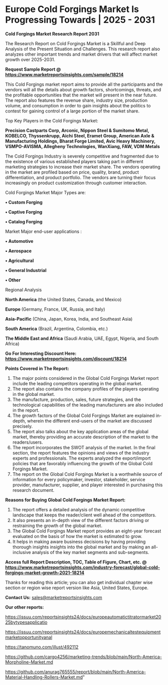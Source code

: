 # Europe Cold Forgings Market Is Progressing Towards | 2025 - 2031

<strong>Cold Forgings Market Research Report 2031</strong>

The Research Report on Cold Forgings Market is a Skillful and Deep Analysis of the Present Situation and Challenges. This research report also analyzes other important trends and market drivers that will affect market growth over 2025-2031.

<strong>Request Sample Report @ <a href=https://www.marketreportsinsights.com/sample/18214>https://www.marketreportsinsights.com/sample/18214</a></strong>

This Cold Forgings market report aims to provide all the participants and the vendors will all the details about growth factors, shortcomings, threats, and the profitable opportunities that the market will present in the near future. The report also features the revenue share, industry size, production volume, and consumption in order to gain insights about the politics to contest for gaining control of a large portion of the market share.

Top Key Players in the Cold Forgings Market:

<strong>Precision Castparts Corp, Arconic, Nippon Steel & Sumitomo Metal, KOBELCO, Thyssenkrupp, Aichi Steel, Eramet Group, American Axle & Manufacturing Holdings, Bharat Forge Limited, Avic Heavy Machinery, VSMPO-AVISMA, Allegheny Technologies, WanXiang, FAW, VDM Metals</strong>

The Cold Forgings Industry is severely competitive and fragmented due to the existence of various established players taking part in different marketing strategies to increase their market share. The vendors operating in the market are profiled based on price, quality, brand, product differentiation, and product portfolio. The vendors are turning their focus increasingly on product customization through customer interaction.

Cold Forgings Market Major Types are:

<strong>• Custom Forging

• Captive Forging

• Catalog Forging</strong>

Market Major end-user applications :

<strong>• Automotive

• Aerospace

• Agricultural

• General Industrial

• Other</strong>

Regional Analysis

</u><strong><b>North America</b></strong> (the United States, Canada, and Mexico)

<strong><b>Europe </b></strong>(Germany, France, UK, Russia, and Italy)

<strong><b>Asia-Pacific</b></strong> (China, Japan, Korea, India, and Southeast Asia)

<strong><b>South America</b></strong> (Brazil, Argentina, Colombia, etc.)

<strong><b>The Middle East and Africa</b></strong> (Saudi Arabia, UAE, Egypt, Nigeria, and South Africa)

<strong>Go For Interesting Discount Here: <a href=https://www.marketreportsinsights.com/discount/18214>https://www.marketreportsinsights.com/discount/18214</a></strong>

<strong>Points Covered in The Report:</strong>
<ol>
  <li>The major points considered in the Global Cold Forgings Market report include the leading competitors operating in the global market.</li>
  <li>The report also contains the company profiles of the players operating in the global market.</li>
  <li>The manufacture, production, sales, future strategies, and the technological capabilities of the leading manufacturers are also included in the report.</li>
  <li>The growth factors of the Global Cold Forgings Market are explained in-depth, wherein the different end-users of the market are discussed precisely.</li>
  <li>The report also talks about the key application areas of the global market, thereby providing an accurate description of the market to the readers/users.</li>
  <li>The report incorporates the SWOT analysis of the market. In the final section, the report features the opinions and views of the industry experts and professionals. The experts analyzed the export/import policies that are favorably influencing the growth of the Global Cold Forgings Market.</li>
  <li>The report on the Global Cold Forgings Market is a worthwhile source of information for every policymaker, investor, stakeholder, service provider, manufacturer, supplier, and player interested in purchasing this research document.</li>
</ol>
<strong>Reasons for Buying Global Cold Forgings Market Report:</strong>

<ol>
  <li>The report offers a detailed analysis of the dynamic competitive landscape that keeps the reader/client well ahead of the competitors.</li>
  <li>It also presents an in-depth view of the different factors driving or restraining the growth of the global market.</li>
  <li>The Global Cold Forgings Market report provides an eight-year forecast evaluated on the basis of how the market is estimated to grow.</li>
  <li>It helps in making aware business decisions by having providing thorough insights insights into the global market and by making an all-inclusive analysis of the key market segments and sub-segments.</li>
</ol>
<strong>Access full Report Description, TOC, Table of Figure, Chart, etc. @ <a href=https://www.marketreportsinsights.com/industry-forecast/global-cold-forgings-market-growth-2021-18214>https://www.marketreportsinsights.com/industry-forecast/global-cold-forgings-market-growth-2021-18214</a></strong>


Thanks for reading this article; you can also get individual chapter wise section or region wise report version like Asia, United States, Europe.

<strong>Contact Us:</strong>
sales@marketreportsinsights.com

<strong>Our other reports:</strong>

<a href=https://issuu.com/reportsinsights24/docs/europeautomatictitratormarket2025bytypesapplicatio>https://issuu.com/reportsinsights24/docs/europeautomatictitratormarket2025bytypesapplicatio</a>

<a href=https://issuu.com/reportsinsights24/docs/europemechanicaltestequipmentmarketopportunityanal>https://issuu.com/reportsinsights24/docs/europemechanicaltestequipmentmarketopportunityanal</a>

<a href=https://tanomuno.com/illust/492112>https://tanomuno.com/illust/492112</a>

<a href=https://github.com/cargo4256/marketing-trends/blob/main/North-America-Morpholine-Market.md>https://github.com/cargo4256/marketing-trends/blob/main/North-America-Morpholine-Market.md</a>

<a href=https://github.com/anurag765555/report/blob/main/North-America-Material-Handling-Rollers-Market.md>https://github.com/anurag765555/report/blob/main/North-America-Material-Handling-Rollers-Market.md</a>"
